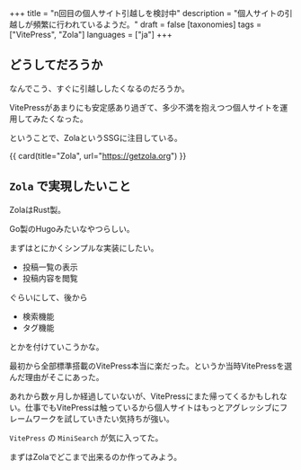 +++
title = "n回目の個人サイト引越しを検討中"
description = "個人サイトの引越しが頻繁に行われているようだ。"
draft = false
[taxonomies]
tags = ["VitePress", "Zola"]
languages = ["ja"]
+++

## どうしてだろうか

なんでこう、すぐに引越ししたくなるのだろうか。

VitePressがあまりにも安定感あり過ぎて、多少不満を抱えつつ個人サイトを運用してみたくなった。

ということで、ZolaというSSGに注目している。

{{ card(title="Zola", url="https://getzola.org") }}

## `Zola` で実現したいこと

ZolaはRust製。

Go製のHugoみたいなやつらしい。

まずはとにかくシンプルな実装にしたい。

- 投稿一覧の表示
- 投稿内容を閲覧

ぐらいにして、後から

- 検索機能
- タグ機能

とかを付けていこうかな。

最初から全部標準搭載のVitePress本当に楽だった。というか当時VitePressを選んだ理由がそこにあった。

あれから数ヶ月しか経過していないが、VitePressにまた帰ってくるかもしれない。仕事でもVitePressは触っているから個人サイトはもっとアグレッシブにフレームワークを試していきたい気持ちが強い。

`VitePress` の `MiniSearch` が気に入ってた。

まずはZolaでどこまで出来るのか作ってみよう。
